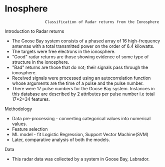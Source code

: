 # Inosphere
                      Classification of Radar returns from the Ionosphere

Introduction to Radar returns
- The Goose Bay system consists of a phased array of 16 high-frequency antennas with a total transmitted power on the order of 6.4 kilowatts. 
- The targets were free electrons in the ionosphere.
- "Good" radar returns are those showing evidence of some type of structure in the ionosphere.
- "Bad" returns are those that do not; their signals pass through the ionosphere.
- Received signals were processed using an autocorrelation function whose arguments are the time of a pulse and the pulse number. 
- There were 17 pulse numbers for the Goose Bay system. Instances in this database are described by 2 attributes per pulse number i.e total 17*2=34 features. 

Methodology
- Data pre-processing -  converting categorical values into numerical values.
- Feature selection
- ML model - fit Logistic Regression, Support Vector Machine(SVM)
- Later, comparative analysis of both the models.

Data
- This radar data was collected by a system in Goose Bay, Labrador. 
